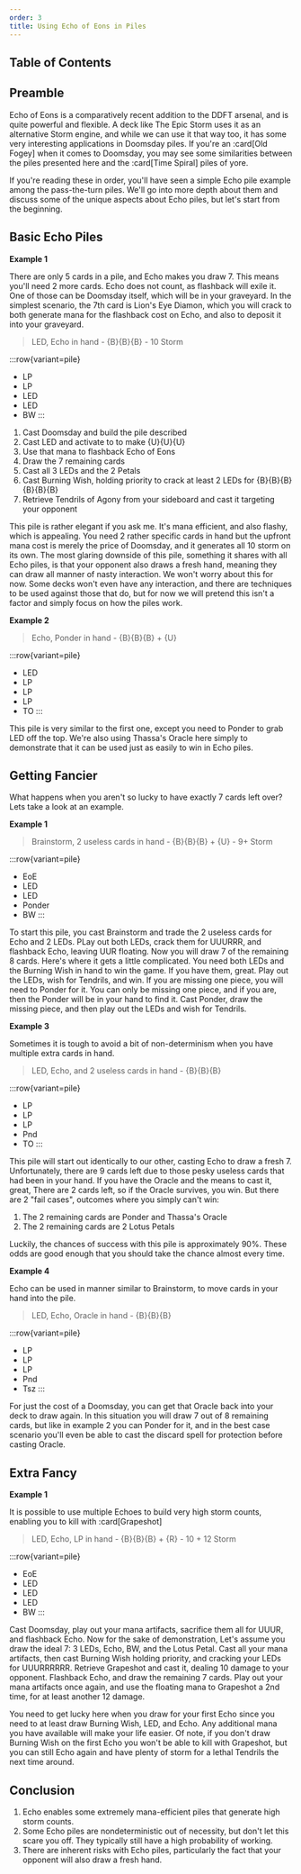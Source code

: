 ```yaml
---
order: 3
title: Using Echo of Eons in Piles
---
```


## Table of Contents

## Preamble

Echo of Eons is a comparatively recent addition to the DDFT arsenal, and is
quite powerful and flexible. A deck like The Epic Storm uses it as an
alternative Storm engine, and while we can use it that way too, it has some very
interesting applications in Doomsday piles. If you're an :card[Old Fogey] when
it comes to Doomsday, you may see some similarities between the piles presented
here and the :card[Time Spiral] piles of yore.

If you're reading these in order, you'll have seen a simple Echo pile example
among the pass-the-turn piles. We'll go into more depth about them and discuss
some of the unique aspects about Echo piles, but let's start from the beginning.

## Basic Echo Piles

**Example 1**

There are only 5 cards in a pile, and Echo makes you draw 7. This means you'll
need 2 more cards. Echo does not count, as flashback will exile it. One of those
can be Doomsday itself, which will be in your graveyard. In the simplest
scenario, the 7th card is Lion's Eye Diamon, which you will crack to both
generate mana for the flashback cost on Echo, and also to deposit it into your
graveyard.

> LED, Echo in hand - {B}{B}{B} - 10 Storm

:::row{variant=pile}
- LP
- LP
- LED
- LED
- BW
:::

1. Cast Doomsday and build the pile described
2. Cast LED and activate to to make {U}{U}{U}
3. Use that mana to flashback Echo of Eons
4. Draw the 7 remaining cards
5. Cast all 3 LEDs and the 2 Petals
6. Cast Burning Wish, holding priority to crack at least 2 LEDs for
   {B}{B}{B}{B}{B}{B}
7. Retrieve Tendrils of Agony from your sideboard and cast it targeting your
   opponent

This pile is rather elegant if you ask me. It's mana efficient, and also flashy,
which is appealing. You need 2 rather specific cards in hand but the upfront
mana cost is merely the price of Doomsday, and it generates all 10 storm on its
own. The most glaring downside of this pile, something it shares with all Echo
piles, is that your opponent also draws a fresh hand, meaning they can draw all
manner of nasty interaction. We won't worry about this for now. Some decks won't
even have any interaction, and there are techniques to be used against those
that do, but for now we will pretend this isn't a factor and simply focus on how
the piles work.

**Example 2**

> Echo, Ponder in hand - {B}{B}{B} + {U}

:::row{variant=pile}
- LED
- LP
- LP
- LP
- TO
:::

This pile is very similar to the first one, except you need to Ponder to grab
LED off the top. We're also using Thassa's Oracle here simply to demonstrate
that it can be used just as easily to win in Echo piles.

## Getting Fancier

What happens when you aren't so lucky to have exactly 7 cards left over? Lets
take a look at an example.

**Example 1**

> Brainstorm, 2 useless cards in hand - {B}{B}{B} + {U} - 9+ Storm

:::row{variant=pile}
- EoE
- LED
- LED
- Ponder
- BW
:::

To start this pile, you cast Brainstorm and trade the 2 useless cards for Echo
and 2 LEDs. PLay out both LEDs, crack them for UUURRR, and flashback Echo,
leaving UUR floating. Now you will draw 7 of the remaining 8 cards. Here's where
it gets a little complicated. You need both LEDs and the Burning Wish in hand to
win the game. If you have them, great. Play out the LEDs, wish for Tendrils, and
win. If you are missing one piece, you will need to Ponder for it. You can only
be missing one piece, and if you are, then the Ponder will be in your hand to
find it. Cast Ponder, draw the missing piece, and then play out the LEDs and
wish for Tendrils.

**Example 3**

Sometimes it is tough to avoid a bit of non-determinism when you have multiple
extra cards in hand.

> LED, Echo, and 2 useless cards in hand - {B}{B}{B}

:::row{variant=pile}
- LP
- LP
- LP
- Pnd
- TO
:::

This pile will start out identically to our other, casting Echo to draw a
fresh 7. Unfortunately, there are 9 cards left due to those pesky useless cards
that had been in your hand. If you have the Oracle and the means to cast it,
great, There are 2 cards left, so if the Oracle survives, you win. But there are
2 "fail cases", outcomes where you simply can't win:

1. The 2 remaining cards are Ponder and Thassa's Oracle
2. The 2 remaining cards are 2 Lotus Petals

Luckily, the chances of success with this pile is approximately 90%. These odds
are good enough that you should take the chance almost every time.

**Example 4**

Echo can be used in manner similar to Brainstorm, to move cards in your hand
into the pile.

> LED, Echo, Oracle in hand - {B}{B}{B}

:::row{variant=pile}
- LP
- LP
- LP
- Pnd
- Tsz
:::

For just the cost of a Doomsday, you can get that Oracle back into your deck to
draw again. In this situation you will draw 7 out of 8 remaining cards, but like
in example 2 you can Ponder for it, and in the best case scenario you'll even be
able to cast the discard spell for protection before casting Oracle.

## Extra Fancy

**Example 1**

It is possible to use multiple Echoes to build very high storm counts, enabling
you to kill with :card[Grapeshot]

> LED, Echo, LP in hand - {B}{B}{B} + {R} - 10 + 12 Storm

:::row{variant=pile}
- EoE
- LED
- LED
- LED
- BW
:::

Cast Doomsday, play out your mana artifacts, sacrifice them all for UUUR, and
flashback Echo. Now for the sake of demonstration, Let's assume you draw the
ideal 7: 3 LEDs, Echo, BW, and the Lotus Petal. Cast all your mana artifacts,
then cast Burning Wish holding priority, and cracking your LEDs for UUURRRRRR.
Retrieve Grapeshot and cast it, dealing 10 damage to your opponent. Flashback
Echo, and draw the remaining 7 cards. Play out your mana artifacts once again,
and use the floating mana to Grapeshot a 2nd time, for at least another 12
damage.

You need to get lucky here when you draw for your first Echo since you need to
at least draw Burning Wish, LED, and Echo. Any additional mana you have
available will make your life easier. Of note, if you don't draw Burning Wish on
the first Echo you won't be able to kill with Grapeshot, but you can still Echo
again and have plenty of storm for a lethal Tendrils the next time around.

## Conclusion

1. Echo enables some extremely mana-efficient piles that generate high storm
   counts.
2. Some Echo piles are nondeterministic out of necessity, but don't let this
   scare you off. They typically still have a high probability of working.
3. There are inherent risks with Echo piles, particularly the fact that your
   opponent will also draw a fresh hand.
